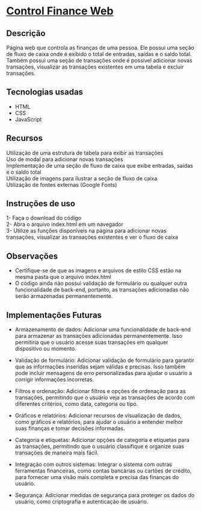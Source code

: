 # [Control Finance Web](https://controlfinancesweb.web.app)

## Descrição
Página web que controla as finanças de uma pessoa. Ele possui uma seção de fluxo de caixa onde é exibido o total de entradas, saídas e o saldo total. Também possui uma seção de transações onde é possível adicionar novas transações, visualizar as transações existentes em uma tabela e excluir transações.

## Tecnologias usadas
- HTML
- CSS
- JavaScript

## Recursos
Utilização de uma estrutura de tabela para exibir as transações<br />
Uso de modal para adicionar novas transações<br />
Implementação de uma seção de fluxo de caixa que exibe entradas, saídas e o saldo total<br />
Utilização de imagens para ilustrar a seção de fluxo de caixa<br />
Utilização de fontes externas (Google Fonts)<br />

## Instruções de uso
1- Faça o download do código<br />
2- Abra o arquivo index.html em um navegador<br />
3- Utilize as funções disponíveis na página para adicionar novas transações, visualizar as transações existentes e ver o fluxo de caixa

## Observações
- Certifique-se de que as imagens e arquivos de estilo CSS estão na mesma pasta que o arquivo index.html
- O código ainda não possui validação de formulário ou qualquer outra funcionalidade de back-end, portanto, as transações adicionadas não serão armazenadas permanentemente.

## Implementações Futuras

- Armazenamento de dados: Adicionar uma funcionalidade de back-end para armazenar as transações adicionadas permanentemente. Isso permitiria que o usuário acesse suas transações em qualquer dispositivo ou momento.

- Validação de formulário: Adicionar validação de formulário para garantir que as informações inseridas sejam válidas e precisas. Isso também pode incluir mensagens de erro personalizadas para ajudar o usuário a corrigir informações incorretas.

- Filtros e ordenação: Adicionar filtros e opções de ordenação para as transações, permitindo que o usuário veja as transações de acordo com diferentes critérios, como data, categoria ou tipo.

- Gráficos e relatórios: Adicionar recursos de visualização de dados, como gráficos e relatórios, para ajudar o usuário a entender melhor suas finanças e tomar decisões informadas.

- Categoria e etiquetas: Adicionar opções de categoria e etiquetas para as transações, permitindo que o usuário classifique e organize suas transações de maneira mais fácil.

- Integração com outros sistemas: Integrar o sistema com outras ferramentas financeiras, como contas bancárias ou cartões de crédito, para fornecer uma visão mais completa e precisa das finanças do usuário.

- Segurança: Adicionar medidas de segurança para proteger os dados do usuário, como criptografia e autenticação de usuário.
